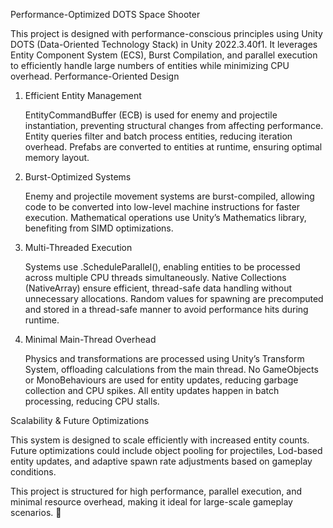 Performance-Optimized DOTS Space Shooter

This project is designed with performance-conscious principles using Unity DOTS (Data-Oriented Technology Stack) in Unity 2022.3.40f1. It leverages Entity Component System (ECS), Burst Compilation, and parallel execution to efficiently handle large numbers of entities while minimizing CPU overhead.
Performance-Oriented Design
1. Efficient Entity Management

    EntityCommandBuffer (ECB) is used for enemy and projectile instantiation, preventing structural changes from affecting performance.
    Entity queries filter and batch process entities, reducing iteration overhead.
    Prefabs are converted to entities at runtime, ensuring optimal memory layout.

2. Burst-Optimized Systems

    Enemy and projectile movement systems are burst-compiled, allowing code to be converted into low-level machine instructions for faster execution.
    Mathematical operations use Unity’s Mathematics library, benefiting from SIMD optimizations.

3. Multi-Threaded Execution

    Systems use .ScheduleParallel(), enabling entities to be processed across multiple CPU threads simultaneously.
    Native Collections (NativeArray) ensure efficient, thread-safe data handling without unnecessary allocations.
    Random values for spawning are precomputed and stored in a thread-safe manner to avoid performance hits during runtime.

4. Minimal Main-Thread Overhead

    Physics and transformations are processed using Unity’s Transform System, offloading calculations from the main thread.
    No GameObjects or MonoBehaviours are used for entity updates, reducing garbage collection and CPU spikes.
    All entity updates happen in batch processing, reducing CPU stalls.

Scalability & Future Optimizations

This system is designed to scale efficiently with increased entity counts. Future optimizations could include object pooling for projectiles, Lod-based entity updates, and adaptive spawn rate adjustments based on gameplay conditions.

This project is structured for high performance, parallel execution, and minimal resource overhead, making it ideal for large-scale gameplay scenarios. 🚀